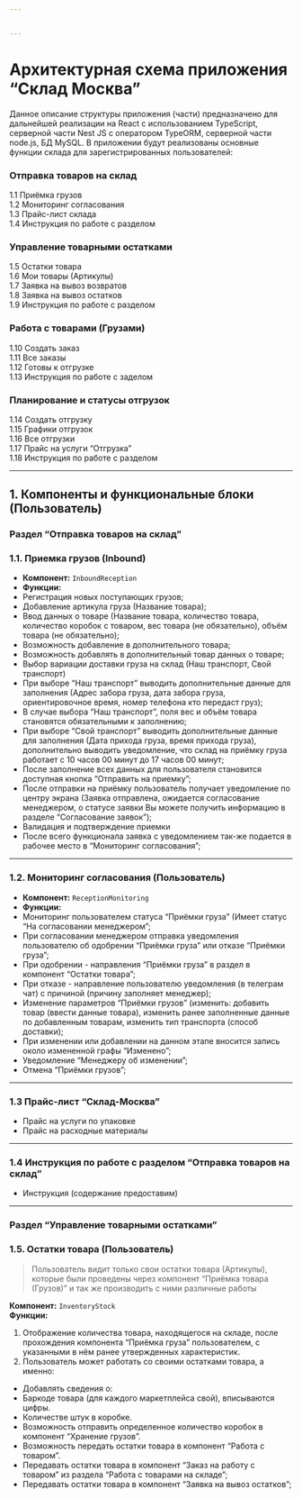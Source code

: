 ```yaml
---


---
```


<h1 id="архитектурная-схема-приложения-склад-москва">Архитектурная схема приложения “Склад Москва”</h1>
<p>Данное описание структуры приложения (части) предназначено для дальнейшей реализации на React с использованием TypeScript, серверной части Nest JS с оператором TypeORM, серверной части node.js, БД MySQL. В приложении будут реализованы основные функции склада для зарегистрированных пользователей:</p>
<h3 id="отправка-товаров-на-склад">Отправка товаров на склад</h3>
<p>1.1 Приёмка грузов<br>
1.2 Мониторинг согласования<br>
1.3 Прайс-лист склада<br>
1.4 Инструкция по работе с разделом</p>
<h3 id="управление-товарными-остатками">Управление товарными остатками</h3>
<p>1.5 Остатки товара<br>
1.6 Мои товары (Артикулы)<br>
1.7 Заявка на вывоз возвратов<br>
1.8 Заявка на вывоз остатков<br>
1.9 Инструкция по работе с разделом</p>
<h3 id="работа-с-товарами-грузами">Работа с товарами (Грузами)</h3>
<p>1.10 Создать заказ<br>
1.11 Все заказы<br>
1.12 Готовы к отгрузке<br>
1.13 Инструкция по работе с заделом</p>
<h3 id="планирование-и-статусы-отгрузок">Планирование и статусы отгрузок</h3>
<p>1.14 Создать отгрузку<br>
1.15 Графики отгрузок<br>
1.16 Все отгрузки<br>
1.17 Прайс на услуги “Отгрузка”<br>
1.18 Инструкция по работе с разделом</p>
<hr>
<h2 id="компоненты-и-функциональные-блоки-пользователь">1. Компоненты и функциональные блоки (Пользователь)</h2>
<h3 id="раздел-отправка-товаров-на-склад">Раздел “Отправка товаров на склад”</h3>
<h3 id="приемка-грузов-inbound">1.1. Приемка грузов (Inbound)</h3>
<ul>
<li><strong>Компонент:</strong>  <code>InboundReception</code></li>
<li><strong>Функции:</strong></li>
<li>Регистрация новых поступающих грузов;</li>
<li>Добавление артикула груза (Название товара);</li>
<li>Ввод данных о товаре (Название товара, количество товара, количество коробок с товаром, вес товара (не обязательно), объём товара (не обязательно);</li>
<li>Возможность добавление в дополнительного товара;</li>
<li>Возможность добавлять в дополнительный товар данных о товаре;</li>
<li>Выбор вариации доставки груза на склад (Наш транспорт, Свой транспорт)</li>
<li>При выборе “Наш транспорт” выводить дополнительные данные для заполнения (Адрес забора груза, дата забора груза, ориентировочное время, номер телефона кто передаст груз);</li>
<li>В случае выбора “Наш транспорт”, поля вес и объём товара становятся обязательными к заполнению;</li>
<li>При выборе “Свой транспорт” выводить дополнительные данные для заполнения (Дата прихода груза, время прихода груза), дополнительно выводить уведомление, что склад на приёмку груза работает с 10 часов 00 минут до 17 часов 00 минут;</li>
<li>После заполнение всех данных для пользователя становится доступная кнопка “Отправить на приемку”;</li>
<li>После отправки на приёмку пользователь получает уведомление по центру экрана (Заявка отправлена, ожидается согласование менеджером, о статусе заявки Вы можете получить информацию в разделе “Согласование заявок”);</li>
<li>Валидация и подтверждение приемки</li>
<li>После всего функционала заявка с уведомлением так-же подается в рабочее место в “Мониторинг согласования”;</li>
</ul>
<hr>
<h3 id="мониторинг-согласования--пользователь">1.2. Мониторинг согласования  (Пользователь)</h3>
<ul>
<li><strong>Компонент:</strong>  <code>ReceptionMonitoring</code></li>
<li><strong>Функции:</strong></li>
<li>Мониторинг пользователем статуса “Приёмки груза” (Имеет статус “На согласовании менеджером”;</li>
<li>При согласовании менеджером отправка уведомления пользователю об одобрении “Приёмки груза” или отказе “Приёмки груза”;</li>
<li>При одобрении - направления “Приёмки груза” в раздел в компонент “Остатки товара”;</li>
<li>При отказе - направление пользователю уведомления (в телеграм чат) с причиной (причину заполняет менеджер);</li>
<li>Изменение параметров “Приёмки грузов” (изменить: добавить товар (ввести данные товара), изменить ранее заполненные данные по добавленным товарам, изменить тип транспорта (способ доставки);</li>
<li>При изменении или добавлении на данном этапе вносится запись около измененной графы “Изменено”;</li>
<li>Уведомление “Менеджеру об изменении”;</li>
<li>Отмена “Приёмки грузов”;</li>
</ul>
<hr>
<h3 id="прайс-лист-склад-москва">1.3 Прайс-лист “Склад-Москва”</h3>
<ul>
<li>Прайс на услуги по упаковке</li>
<li>Прайс на расходные материалы</li>
</ul>
<hr>
<h3 id="инструкция-по-работе-с-разделом-отправка-товаров-на-склад">1.4 Инструкция по работе с разделом “Отправка товаров на склад”</h3>
<ul>
<li>Инструкция (содержание предоставим)</li>
</ul>
<hr>
<h3 id="раздел-управление-товарными-остатками">Раздел “Управление товарными остатками”</h3>
<h3 id="остатки-товара--пользователь">1.5. Остатки товара  (Пользователь)</h3>
<blockquote>
<p>Пользователь видит только свои остатки товара (Артикулы), которые были проведены через компонент “Приёмка товара (Грузов)” и так же производить с ними различные работы</p>
</blockquote>
<p><strong>Компонент:</strong>  <code>InventoryStock</code><br>
<strong>Функции:</strong></p>
<ol>
<li>Отображение количества товара, находящегося на складе, после прохождения компонента “Приёмка груза” пользователем, с указанными в нём ранее утвержденных характеристик.</li>
<li>Пользователь может работать со своими остатками товара, а именно:</li>
</ol>
<ul>
<li>Добавлять сведения о:</li>
<li>Баркоде товара (для каждого маркетплейса свой), вписываются цифры.</li>
<li>Количестве штук в коробке.</li>
<li>Возможность отправить определенное количество коробок в компонент “Хранение грузов”.</li>
<li>Возможность передать остатки товара в компонент “Работа с товаром”.</li>
<li>Передавать остатки товара в компонент “Заказ на работу с товаром” из раздела “Работа с товарами на складе”;</li>
<li>Передавать остатки товара в компонент “Заявка на вывоз остатков”;</li>
</ul>

